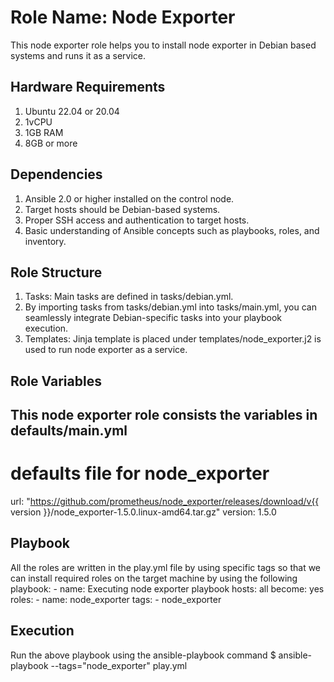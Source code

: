 Role Name: Node Exporter
=========

This node exporter role helps you to install node exporter in Debian based systems and runs it as a service.

Hardware Requirements
---------------------
1. Ubuntu 22.04 or 20.04
2. 1vCPU
3. 1GB RAM
4. 8GB or more

Dependencies
------------
1.  Ansible 2.0 or higher installed on the control node. 
2.  Target hosts should be Debian-based systems. 
3.  Proper SSH access and authentication to target hosts. 
4.  Basic understanding of Ansible concepts such as playbooks, roles, and inventory.

Role Structure
--------------
1.  Tasks: Main tasks are defined in tasks/debian.yml.   
2.  By importing tasks from tasks/debian.yml into tasks/main.yml, you can seamlessly integrate Debian-specific tasks into your playbook execution.
3.  Templates: Jinja template is placed under templates/node_exporter.j2 is used to run node exporter as a service.

Role Variables
--------------

This node exporter  role consists the variables in defaults/main.yml 
---
# defaults file for node_exporter
url: "https://github.com/prometheus/node_exporter/releases/download/v{{ version }}/node_exporter-1.5.0.linux-amd64.tar.gz"
version: 1.5.0

Playbook
--------

All the roles are written in the play.yml file by using specific tags so that we can install required roles on the target machine by using the following playbook:
    - name: Executing node exporter playbook
      hosts: all
      become: yes
  	roles:
  	- name: node_exporter
    	  tags:
     	  - node_exporter

Execution
---------

Run the above playbook using the ansible-playbook command 
$ ansible-playbook --tags="node_exporter" play.yml









